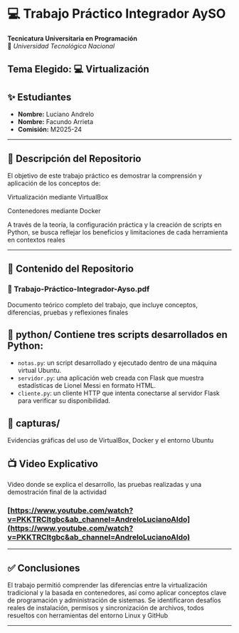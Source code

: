 # 💻 Trabajo Práctico Integrador AySO 
**Tecnicatura Universitaria en Programación**  
📍 *Universidad Tecnológica Nacional*

## Tema Elegido: 💻 Virtualización

## ✨ Estudiantes 
- **Nombre:** Luciano Andrelo
- **Nombre:** Facundo Arrieta
- **Comisión:** M2025-24  

---

## 📁 Descripción del Repositorio

El objetivo de este trabajo práctico es demostrar la comprensión y aplicación de los conceptos de:

Virtualización mediante VirtualBox

Contenedores mediante Docker

A través de la teoría, la configuración práctica y la creación de scripts en Python, se busca reflejar los beneficios y limitaciones de cada herramienta en contextos reales


---

## 📂 Contenido del Repositorio

### 📄 Trabajo-Práctico-Integrador-Ayso.pdf
Documento teórico completo del trabajo, que incluye conceptos, diferencias, pruebas y reflexiones finales

## 📁 python/ Contiene tres scripts desarrollados en Python:

- `notas.py`: un script desarrollado y ejecutado dentro de una máquina virtual Ubuntu.  
- `servidor.py`: una aplicación web creada con Flask que muestra estadísticas de Lionel Messi en formato HTML.  
- `cliente.py`: un cliente HTTP que intenta conectarse al servidor Flask para verificar su disponibilidad.

## 📁 capturas/
Evidencias gráficas del uso de VirtualBox, Docker y el entorno Ubuntu

## 📺 Video Explicativo 
Video donde se explica el desarrollo, las pruebas realizadas y una demostración final de la actividad

### [https://www.youtube.com/watch?v=PKKTRCltgbc&ab_channel=AndreloLucianoAldo](https://www.youtube.com/watch?v=PKKTRCltgbc&ab_channel=AndreloLucianoAldo)


---

## ✅ Conclusiones

El trabajo permitió comprender las diferencias entre la virtualización tradicional y la basada en contenedores, así como aplicar conceptos clave de programación y administración de sistemas. Se identificaron desafíos reales de instalación, permisos y sincronización de archivos, todos resueltos con herramientas del entorno Linux y GitHub

---



